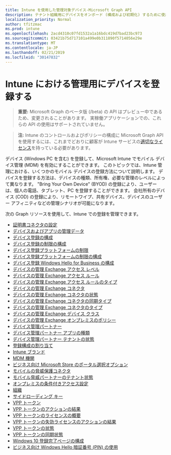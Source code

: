 ```yaml
---
title: Intune を使用した管理対象デバイス-Microsoft Graph API
description: テナント組織用にデバイスをオンボード (構成および初期化) するために使用される Intune エンドポイント (REST) の Microsoft Graph API の一覧を示します。
localization_priority: Normal
author: tfitzmac
ms.prod: intune
ms.openlocfilehash: 2acd4310c07fd1532a1a16bdc419d7bad23bc973
ms.sourcegitcommit: 03421b75d717101a499e0b311890f5714056e29e
ms.translationtype: MT
ms.contentlocale: ja-JP
ms.lasthandoff: 02/21/2019
ms.locfileid: "30147832"
---
```

# <a name="enroll-devices-for-management-in-intune"></a>Intune における管理用にデバイスを登録する

> **重要:** Microsoft Graph のベータ版 (/beta) の API はプレビュー中であるため、変更されることがあります。 実稼働アプリケーションでの、これらの API の使用はサポートされていません。

> **注:** Intune のコントロールおよびポリシーの構成に Microsoft Graph API を使用するには、これまでどおりに顧客が Intune サービスの[適切なライセンス](https://www.microsoft.com/en-us/cloud-platform/microsoft-intune-pricing)を持っている必要があります。

デバイス (Windows PC を含む) を登録して、Microsoft Intune でモバイル デバイス管理 (MDM) を有効にすることができます。 このトピックでは、Intune 管理における、いくつかのモバイル デバイスの登録方法について説明します。 デバイスを登録する方法は、デバイスの種類、所有権、必要な管理のレベルによって異なります。 "Bring Your Own Device" (BYOD) の登録により、ユーザーは、個人の電話、タブレット、PC を登録することができます。 会社所有のデバイス (COD) の登録により、リモートワイプ、共有デバイス、デバイスのユーザー アフィニティなどの管理シナリオが可能になります。

次の Graph リソースを使用して、Intune での登録を管理できます。

- [証明書コネクタの設定](intune-onboarding-certificateconnectorsetting.md)
- [デバイスおよびアプリの管理データ](intune-onboarding-deviceandappmanagementdata.md)
- [デバイス登録の構成](intune-onboarding-deviceenrollmentconfiguration.md)
- [デバイス登録の制限の構成](intune-onboarding-deviceenrollmentlimitconfiguration.md)
- [デバイス登録プラットフォームの制限](intune-onboarding-deviceenrollmentplatformrestriction.md)
- [デバイス登録プラットフォームの制限の構成](intune-onboarding-deviceenrollmentplatformrestrictionsconfiguration.md)
- [デバイス登録 Windows Hello for Business の構成](intune-onboarding-deviceenrollmentwindowshelloforbusinessconfiguration.md)
- [デバイスの管理 Exchange アクセス レベル](intune-onboarding-devicemanagementexchangeaccesslevel.md)
- [デバイスの管理 Exchange アクセス ルール](intune-onboarding-devicemanagementexchangeaccessrule.md)
- [デバイスの管理 Exchange アクセス ルールのタイプ](intune-onboarding-devicemanagementexchangeaccessruletype.md)
- [デバイスの管理 Exchange コネクタ](intune-onboarding-devicemanagementexchangeconnector.md)
- [デバイスの管理 Exchange コネクタの状態](intune-onboarding-devicemanagementexchangeconnectorstatus.md)
- [デバイスの管理 Exchange コネクタの同期タイプ](intune-onboarding-devicemanagementexchangeconnectorsynctype.md)
- [デバイスの管理 Exchange コネクタのタイプ](intune-onboarding-devicemanagementexchangeconnectortype.md)
- [デバイスの管理 Exchange デバイス クラス](intune-onboarding-devicemanagementexchangedeviceclass.md)
- [デバイスの管理 Exchange オンプレミスのポリシー](intune-onboarding-devicemanagementexchangeonpremisespolicy.md)
- [デバイス管理パートナー](intune-onboarding-devicemanagementpartner.md)
- [デバイス管理パートナー アプリの種類](intune-onboarding-devicemanagementpartnerapptype.md)
- [デバイス管理パートナー テナントの状態](intune-onboarding-devicemanagementpartnertenantstate.md)
- [登録構成の割り当て](intune-onboarding-enrollmentconfigurationassignment.md)
- [Intune ブランド](intune-onboarding-intunebrand.md)
- [MDM 機関](intune-onboarding-mdmauthority.md)
- [ビジネス向け Microsoft Store のポータル選択オプション](intune-onboarding-microsoftstoreforbusinessportalselectionoptions.md)
- [モバイルの脅威保護コネクタ](intune-onboarding-mobilethreatdefenseconnector.md)
- [モバイル脅威パートナーのテナント状態](intune-onboarding-mobilethreatpartnertenantstate.md)
- [オンプレミスの条件付きアクセス設定](intune-onboarding-onpremisesconditionalaccesssettings.md)
- [組織](intune-onboarding-organization.md)
- [サイドローディング キー](intune-onboarding-sideloadingkey.md)
- [VPP トークン](intune-onboarding-vpptoken.md)
- [VPP トークンのアクションの結果](intune-onboarding-vpptokenactionresult.md)
- [VPP トークンのライセンスの概要](intune-onboarding-vpptokenlicensesummary.md)
- [VPP トークンの失効ライセンスのアクションの結果](intune-onboarding-vpptokenrevokelicensesactionresult.md)
- [VPP トークンの状態](intune-onboarding-vpptokenstate.md)
- [VPP トークンの同期状態](intune-onboarding-vpptokensyncstatus.md)
- [Windows 10 登録完了ページの構成](intune-onboarding-windows10enrollmentcompletionpageconfiguration.md)
- [ビジネス向け Windows Hello 暗証番号 (PIN) の使用](intune-onboarding-windowshelloforbusinesspinusage.md)
